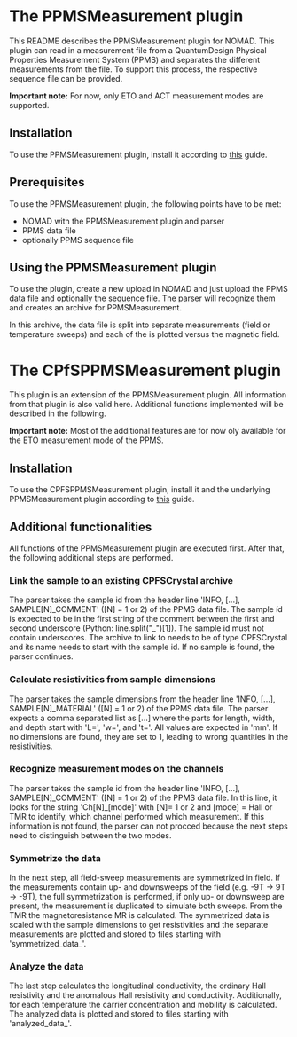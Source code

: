# The PPMSMeasurement plugin

This README describes the PPMSMeasurement plugin for NOMAD. This plugin can read in a measurement file from a QuantumDesign Physical Properties Measurement System (PPMS) and separates the different measurements from the file. To support this process, the respective sequence file can be provided.

**Important note:** For now, only ETO and ACT measurement modes are supported.

## Installation

To use the PPMSMeasurement plugin, install it according to [this](https://nomad-lab.eu/prod/v1/docs/howto/oasis/plugins_install.html) guide.

## Prerequisites

To use the PPMSMeasurement plugin, the following points have to be met:

- NOMAD with the PPMSMeasurement plugin and parser
- PPMS data file
- optionally PPMS sequence file

## Using the PPMSMeasurement plugin

To use the plugin, create a new upload in NOMAD and just upload the PPMS data file and optionally the sequence file. The parser will recognize them and creates an archive for PPMSMeasurement.

In this archive, the data file is split into separate measurements (field or temperature sweeps) and each of the is plotted versus the magnetic field.

# The CPfSPPMSMeasurement plugin

This plugin is an extension of the PPMSMeasurement plugin. All information from that plugin is also valid here. Additional functions implemented will be described in the following.

**Important note:** Most of the additional features are for now oly available for the ETO measurement mode of the PPMS.

## Installation

To use the CPFSPPMSMeasurement plugin, install it and the underlying PPMSMeasurement plugin according to [this](https://nomad-lab.eu/prod/v1/docs/howto/oasis/plugins_install.html) guide.

## Additional functionalities

All functions of the PPMSMeasurement plugin are executed first. After that, the following additional steps are performed.

### Link the sample to an existing CPFSCrystal archive

The parser takes the sample id from the header line 'INFO, [...], SAMPLE[N]\_COMMENT' ([N] = 1 or 2) of the PPMS data file. The sample íd is expected to be in the first string of the comment between the first and second underscore (Python: line.split("_")[1]). The sample id must not contain underscores. The archive to link to needs to be of type CPFSCrystal and its name needs to start with the sample id. If no sample is found, the parser continues.

### Calculate resistivities from sample dimensions

The parser takes the sample dimensions from the header line 'INFO, [...], SAMPLE[N]\_MATERIAL' ([N] = 1 or 2) of the PPMS data file. The parser expects a comma separated list as [...] where the parts for length, width, and depth start with 'L=', 'w=', and 't='. All values are expected in 'mm'. If no dimensions are found, they are set to 1, leading to wrong quantities in the resistivities.

### Recognize measurement modes on the channels

The parser takes the sample id from the header line 'INFO, [...], SAMPLE[N]\_COMMENT' ([N] = 1 or 2) of the PPMS data file. In this line, it looks for the string 'Ch[N]_[mode]' with [N]= 1 or 2 and [mode] = Hall or TMR to identify, which channel performed which measurement. If this information is not found, the parser can not procced because the next steps need to distinguish between the two modes.

### Symmetrize the data

In the next step, all field-sweep measurements are symmetrized in field. If the measurements contain up- and downsweeps of the field (e.g. -9T -> 9T -> -9T), the full symmetrization is performed, if only up- or downsweep are present, the measurement is duplicated to simulate both sweeps. From the TMR the magnetoresistance MR is calculated. The symmetrized data is scaled with the sample dimensions to get resistivities and the separate measurements are plotted and stored to files starting with 'symmetrized_data_'.

### Analyze the data

The last step calculates the longitudinal conductivity, the ordinary Hall resistivity and the anomalous Hall resistivity and conductivity. Additionally, for each temperature the carrier concentration and mobility is calculated. The analyzed data is plotted and stored to files starting with 'analyzed_data_'.